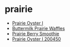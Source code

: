 # prairie

 * [Prairie Oyster I](../../index/p/prairie-oyster-i-200450.json)
 * [Buttermilk Prairie Waffles](../../index/b/buttermilk-prairie-waffles.json)
 * [Prairie Berry Smoothie](../../index/p/prairie-berry-smoothie.json)
 * [Prairie Oyster I 200450](../../index/p/prairie-oyster-i-200450.json)
